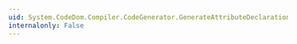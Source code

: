 ```yaml
---
uid: System.CodeDom.Compiler.CodeGenerator.GenerateAttributeDeclarationsStart(System.CodeDom.CodeAttributeDeclarationCollection)
internalonly: False
---
```

